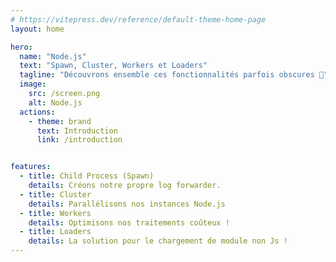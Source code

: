 ```yaml
---
# https://vitepress.dev/reference/default-theme-home-page
layout: home

hero:
  name: "Node.js"
  text: "Spawn, Cluster, Workers et Loaders"
  tagline: "Découvrons ensemble ces fonctionnalités parfois obscures 🫣"
  image:
    src: /screen.png
    alt: Node.js
  actions:
    - theme: brand
      text: Introduction
      link: /introduction


features:
  - title: Child Process (Spawn)
    details: Créons notre propre log forwarder.
  - title: Cluster
    details: Parallélisons nos instances Node.js
  - title: Workers
    details: Optimisons nos traitements coûteux !
  - title: Loaders
    details: La solution pour le chargement de module non Js !
---
```




